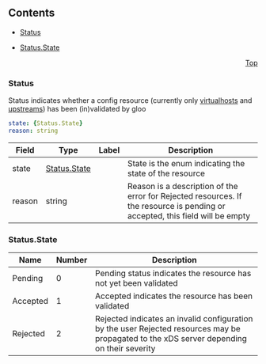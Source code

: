 <a name="top"/>

## Contents
  - [Status](#v1.Status)

  - [Status.State](#v1.Status.State)


<a name="status"/>
<p align="right"><a href="#top">Top</a></p>




<a name="v1.Status"/>

### Status
[]()Status indicates whether a config resource (currently only [virtualhosts](TODO) and [upstreams](TODO)) has been (in)validated by gloo


```yaml
state: {Status.State}
reason: string

```
| Field | Type | Label | Description |
| ----- | ---- | ----- | ----------- |
| state | [Status.State](status.md#v1.Status.State) |  | State is the enum indicating the state of the resource |
| reason | string |  | Reason is a description of the error for Rejected resources. If the resource is pending or accepted, this field will be empty |





 


<a name="v1.Status.State"/>

### Status.State


| Name | Number | Description |
| ---- | ------ | ----------- |
| Pending | 0 | Pending status indicates the resource has not yet been validated |
| Accepted | 1 | Accepted indicates the resource has been validated |
| Rejected | 2 | Rejected indicates an invalid configuration by the user Rejected resources may be propagated to the xDS server depending on their severity |


 

 

